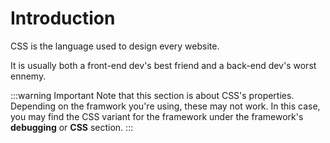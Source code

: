# Introduction

CSS is the language used to design every website.

It is usually both a front-end dev's best friend and a back-end dev's worst ennemy.

:::warning Important
Note that this section is about CSS's properties.
Depending on the framwork you're using, these may not work.
In this case, you may find the CSS variant for the framework under the framework's **debugging** or **CSS** section.
:::
